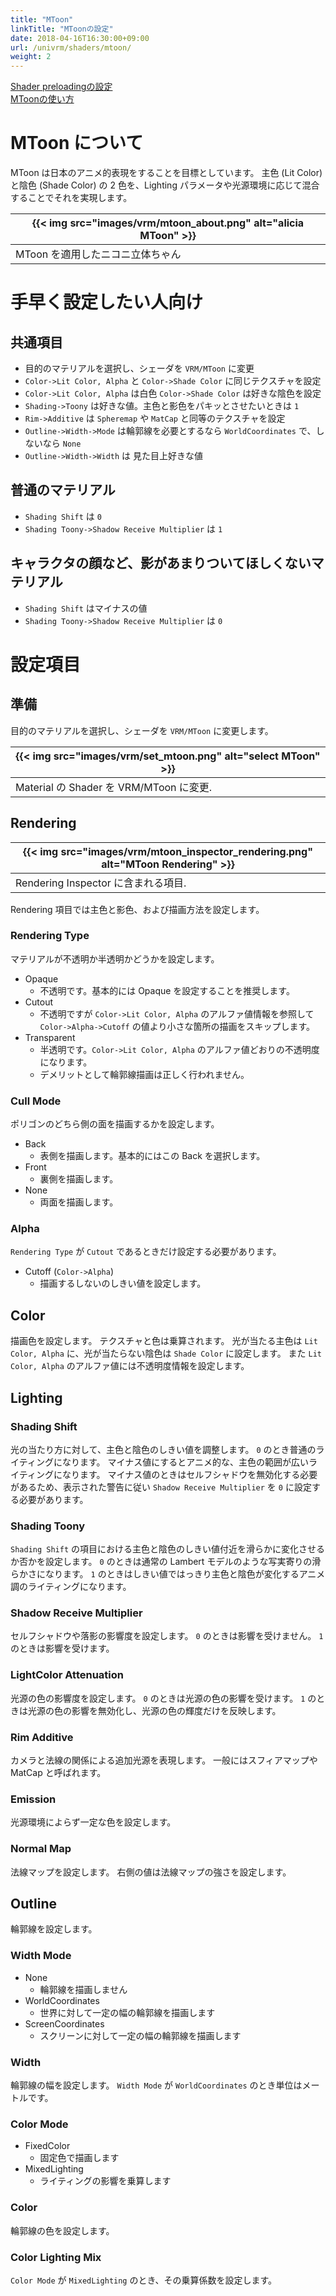 ```yaml
---
title: "MToon"
linkTitle: "MToonの設定"
date: 2018-04-16T16:30:00+09:00
url: /univrm/shaders/mtoon/
weight: 2
---
```


[Shader preloadingの設定](../../univrm_install/#shader-preloadingの設定)<br/>
[MToonの使い方](https://niconare.nicovideo.jp/watch/kn3485)

# MToon について
MToon は日本のアニメ的表現をすることを目標としています。
主色 (Lit Color) と陰色 (Shade Color) の 2 色を、Lighting パラメータや光源環境に応じて混合することでそれを実現します。

|{{< img src="images/vrm/mtoon_about.png" alt="alicia MToon" >}}|
|-----|
|MToon を適用したニコニ立体ちゃん|

# 手早く設定したい人向け
## 共通項目
- 目的のマテリアルを選択し、シェーダを `VRM/MToon` に変更
- `Color->Lit Color, Alpha` と `Color->Shade Color` に同じテクスチャを設定
- `Color->Lit Color, Alpha` は白色 `Color->Shade Color` は好きな陰色を設定
- `Shading->Toony` は好きな値。主色と影色をパキッとさせたいときは `1`
- `Rim->Additive` は `Spheremap` や `MatCap` と同等のテクスチャを設定
- `Outline->Width->Mode` は輪郭線を必要とするなら `WorldCoordinates` で、しないなら `None`
- `Outline->Width->Width` は 見た目上好きな値

## 普通のマテリアル
- `Shading Shift` は `0`
- `Shading Toony->Shadow Receive Multiplier` は `1`

## キャラクタの顔など、影があまりついてほしくないマテリアル
- `Shading Shift` はマイナスの値
- `Shading Toony->Shadow Receive Multiplier` は `0`

# 設定項目
## 準備
目的のマテリアルを選択し、シェーダを `VRM/MToon` に変更します。

|{{< img src="images/vrm/set_mtoon.png" alt="select MToon" >}}|
|-----|
|Material の Shader を VRM/MToon に変更. |

## Rendering
|{{< img src="images/vrm/mtoon_inspector_rendering.png" alt="MToon Rendering" >}}|
|-----|
|Rendering Inspector に含まれる項目.|

Rendering 項目では主色と影色、および描画方法を設定します。

### Rendering Type
マテリアルが不透明か半透明かどうかを設定します。

- Opaque
    - 不透明です。基本的には Opaque を設定することを推奨します。
- Cutout
    - 不透明ですが `Color->Lit Color, Alpha` のアルファ値情報を参照して `Color->Alpha->Cutoff` の値より小さな箇所の描画をスキップします。
- Transparent
    - 半透明です。`Color->Lit Color, Alpha` のアルファ値どおりの不透明度になります。
    - デメリットとして輪郭線描画は正しく行われません。

### Cull Mode
ポリゴンのどちら側の面を描画するかを設定します。

- Back
    - 表側を描画します。基本的にはこの Back を選択します。
- Front
    - 裏側を描画します。
- None
    - 両面を描画します。

### Alpha
`Rendering Type` が `Cutout` であるときだけ設定する必要があります。

- Cutoff (`Color->Alpha`)
    - 描画するしないのしきい値を設定します。

## Color
描画色を設定します。
テクスチャと色は乗算されます。
光が当たる主色は `Lit Color, Alpha` に、光が当たらない陰色は `Shade Color` に設定します。
また `Lit Color, Alpha` のアルファ値には不透明度情報を設定します。

## Lighting
### Shading Shift
光の当たり方に対して、主色と陰色のしきい値を調整します。
`0` のとき普通のライティングになります。
マイナス値にするとアニメ的な、主色の範囲が広いライティングになります。
マイナス値のときはセルフシャドウを無効化する必要があるため、表示された警告に従い `Shadow Receive Multiplier` を `0` に設定する必要があります。

### Shading Toony
`Shading Shift` の項目における主色と陰色のしきい値付近を滑らかに変化させるか否かを設定します。
`0` のときは通常の Lambert モデルのような写実寄りの滑らかさになります。
`1` のときはしきい値ではっきり主色と陰色が変化するアニメ調のライティングになります。

### Shadow Receive Multiplier
セルフシャドウや落影の影響度を設定します。
`0` のときは影響を受けません。
`1` のときは影響を受けます。

### LightColor Attenuation
光源の色の影響度を設定します。
`0` のときは光源の色の影響を受けます。
`1` のときは光源の色の影響を無効化し、光源の色の輝度だけを反映します。

### Rim Additive
カメラと法線の関係による追加光源を表現します。
一般にはスフィアマップや MatCap と呼ばれます。

### Emission
光源環境によらず一定な色を設定します。

### Normal Map
法線マップを設定します。
右側の値は法線マップの強さを設定します。

## Outline
輪郭線を設定します。

### Width Mode
- None
    - 輪郭線を描画しません
- WorldCoordinates
    - 世界に対して一定の幅の輪郭線を描画します
- ScreenCoordinates
    - スクリーンに対して一定の幅の輪郭線を描画します

### Width
輪郭線の幅を設定します。
`Width Mode` が `WorldCoordinates` のとき単位はメートルです。

### Color Mode
- FixedColor
    - 固定色で描画します
- MixedLighting
    - ライティングの影響を乗算します

### Color
輪郭線の色を設定します。

### Color Lighting Mix
`Color Mode` が `MixedLighting` のとき、その乗算係数を設定します。
